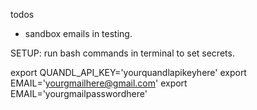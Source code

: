 todos

- sandbox emails in testing.

SETUP:
run bash commands in terminal to set secrets.

export QUANDL_API_KEY='yourquandlapikeyhere'
export EMAIL='yourgmailhere@gmail.com'
export EMAIL='yourgmailpasswordhere'
